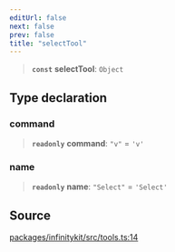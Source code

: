 ```yaml
---
editUrl: false
next: false
prev: false
title: "selectTool"
---
```


> **`const`** **selectTool**: `Object`

## Type declaration

### command

> **`readonly`** **command**: `"v"` = `'v'`

### name

> **`readonly`** **name**: `"Select"` = `'Select'`

## Source

[packages/infinitykit/src/tools.ts:14](https://github.com/nodenogg-in/alpha-p2p/blob/8383a4b/packages/infinitykit/src/tools.ts#L14)
